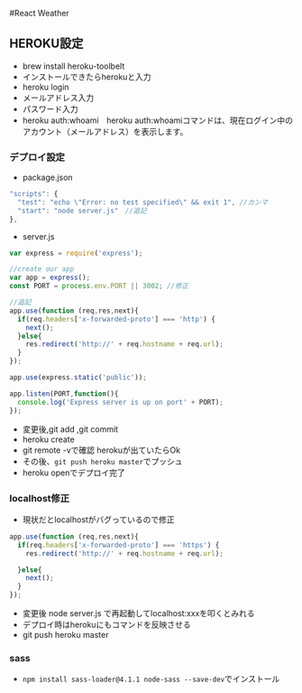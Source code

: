 #React Weather



## HEROKU設定
- brew install heroku-toolbelt
- インストールできたらherokuと入力
- heroku login
- メールアドレス入力
- パスワード入力
- heroku auth:whoami　heroku auth:whoamiコマンドは、現在ログイン中のアカウント（メールアドレス）を表示します。


### デプロイ設定
- package.json

```js
"scripts": {
  "test": "echo \"Error: no test specified\" && exit 1", //カンマ
  "start": "node server.js"　//追記
},
```

- server.js
```js
var express = require('express');

//create our app
var app = express();
const PORT = process.env.PORT || 3002; //修正

//追記
app.use(function (req,res,next){
  if(req.headers['x-forwarded-proto'] === 'http') {
    next();
  }else{
    res.redirect('http://' + req.hostname + req.url);
  }
});

app.use(express.static('public'));

app.listen(PORT,function(){
  console.log('Express server is up on port' + PORT);
});

```

- 変更後,git add ,git commit
- heroku create
- git remote -vで確認 herokuが出ていたらOk
- その後、`git push heroku master`でプッシュ
- heroku openでデプロイ完了


### localhost修正
- 現状だとlocalhostがバグっているので修正

```js
app.use(function (req,res,next){
  if(req.headers['x-forwarded-proto'] === 'https') {
    res.redirect('http://' + req.hostname + req.url);

  }else{
    next();
  }
});
```

- 変更後 node server.js で再起動してlocalhost:xxxを叩くとみれる
- デプロイ時はherokuにもコマンドを反映させる
- git push heroku master


### sass
- `npm install sass-loader@4.1.1 node-sass --save-dev`でインストール
